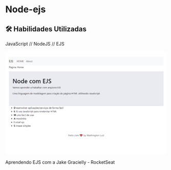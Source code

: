 # Node-ejs

## 🛠 Habilidades Utilizadas
JavaScript // NodeJS // EJS

<img src="./ejs_page.png">

Aprendendo EJS com a Jake Gracielly - RocketSeat
